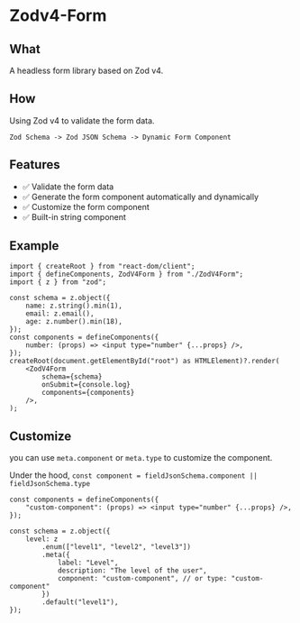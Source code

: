 # Zodv4-Form

## What

A headless form library based on Zod v4.

## How

Using Zod v4 to validate the form data.

`Zod Schema -> Zod JSON Schema -> Dynamic Form Component`

## Features

- ✅ Validate the form data
- ✅ Generate the form component automatically and dynamically
- ✅ Customize the form component
- ✅ Built-in string component

## Example

```tsx
import { createRoot } from "react-dom/client";
import { defineComponents, ZodV4Form } from "./ZodV4Form";
import { z } from "zod";

const schema = z.object({
    name: z.string().min(1),
    email: z.email(),
    age: z.number().min(18),
});
const components = defineComponents({
    number: (props) => <input type="number" {...props} />,
});
createRoot(document.getElementById("root") as HTMLElement)?.render(
    <ZodV4Form
        schema={schema}
        onSubmit={console.log}
        components={components}
    />,
);
```

## Customize

you can use `meta.component` or `meta.type` to customize the component.

Under the hood, `const component = fieldJsonSchema.component || fieldJsonSchema.type`

```tsx
const components = defineComponents({
    "custom-component": (props) => <input type="number" {...props} />,
});

const schema = z.object({
    level: z
        .enum(["level1", "level2", "level3"])
        .meta({
            label: "Level",
            description: "The level of the user",
            component: "custom-component", // or type: "custom-component"
        })
        .default("level1"),
});
```
